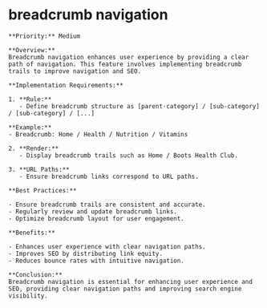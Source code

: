 # breadcrumb navigation

    **Priority:** Medium

    **Overview:**
    Breadcrumb navigation enhances user experience by providing a clear path of navigation. This feature involves implementing breadcrumb trails to improve navigation and SEO.

    **Implementation Requirements:**

    1. **Rule:**
       - Define breadcrumb structure as [parent-category] / [sub-category] / [sub-category] / [...]

    **Example:**
    - Breadcrumb: Home / Health / Nutrition / Vitamins

    2. **Render:**
       - Display breadcrumb trails such as Home / Boots Health Club.

    3. **URL Paths:**
       - Ensure breadcrumb links correspond to URL paths.

    **Best Practices:**

    - Ensure breadcrumb trails are consistent and accurate.
    - Regularly review and update breadcrumb links.
    - Optimize breadcrumb layout for user engagement.

    **Benefits:**

    - Enhances user experience with clear navigation paths.
    - Improves SEO by distributing link equity.
    - Reduces bounce rates with intuitive navigation.

    **Conclusion:**
    Breadcrumb navigation is essential for enhancing user experience and SEO, providing clear navigation paths and improving search engine visibility.

